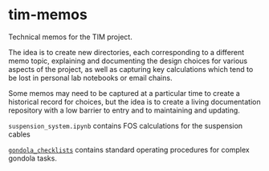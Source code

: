 # tim-memos

Technical memos for the TIM project.

The idea is to create new directories, each corresponding to a different memo topic, explaining and documenting the design choices for various aspects of the project, as well as capturing key calculations which tend to be lost in personal lab notebooks or email chains.

Some memos may need to be captured at a particular time to create a historical record for choices, but the idea is to create a living documentation repository with a low barrier to entry and to maintaining and updating.

`suspension_system.ipynb` contains FOS calculations for the suspension cables

[`gondola_checklists`](./gondola_checklists/) contains standard operating procedures for complex gondola tasks.